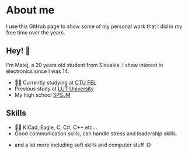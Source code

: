 # About me
I use this GitHub page to show some of my personal work that I did in my free time over the years.

## Hey! 👋
I'm Matej, a 20 years old student from Slovakia. I show interest in electronics since I was 14.

- 👨‍💻 Currently studying at [CTU FEL](https://fel.cvut.cz/cs)
- Previous study at [LUT University](https://www.lut.fi/en/studies/technology/bachelors-programme-electrical-engineering)
- My high school [SPSJM](https://spsjm.sk/)

## Skills
- 👨‍💻 KiCad, Eagle, C, C#, C++ etc...
- Good communication skills, can handle stress and leadership skills.
+ and a lot more including soft skills and computer stuff :D
